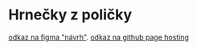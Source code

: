 # Hrnečky z poličky
[odkaz na figma "návrh"](https://www.figma.com/file/hG5qxyi27oZ7RTfLaxU2XM/Nov%C3%A1kov%C3%A1Kl%C3%A1ra?type=design&node-id=19-79&mode=design&t=kVYyuuFLJA17OFQA-0).
[odkaz na github page hosting]()
